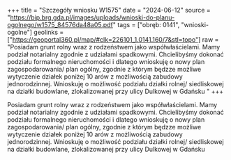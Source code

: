 +++
title = "Szczegóły wniosku W1575"
date = "2024-06-12"
source = "https://bip.brg.gda.pl/images/uploads/wnioski-do-planu-ogolnego/w1575_84576da48a05.pdf"
tags = ["obręb: 0141", "wnioski-ogolne"]
geolinks = ["https://geoportal360.pl/map/#clk=226101_1.0141.160/7&stl=topo"]
raw = "Posiadam grunt rolny wraz z rodzeństwem jako współwłaścielami. Mamy podział notarialny zgodnie z udziałami spadkowymi. Chcielibyśmy dokonać podziału formalnego nieruchomości i dlatego wnioskuję o nowy plan zagospodarowania/ plan ogólny, zgodnie z którym będzze możliwe wytyczenie działek poniżej 10 arów z możliwością zabudowy jednorodzinnej. Wnioskuję o możliwość podziału działki rolnej/ siedliskowej na działki budowlane, zlokalizowanej przy ulicy Dulkowej w Gdańsku "
+++

Posiadam grunt rolny wraz z rodzeństwem jako współwłaścielami. Mamy podział
notarialny zgodnie z udziałami spadkowymi. Chcielibyśmy dokonać podziału formalnego
nieruchomości i dlatego wnioskuję o nowy plan zagospodarowania/ plan ogólny, zgodnie z
którym będzze możliwe wytyczenie działek poniżej 10 arów z możliwością zabudowy
jednorodzinnej. Wnioskuję o możliwość podziału działki rolnej/ siedliskowej na działki
budowlane, zlokalizowanej przy ulicy Dulkowej w Gdańsku



